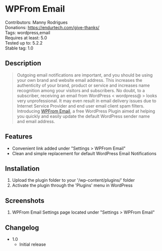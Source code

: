 # WPFrom Email

Contributors: Manny Rodrigues  
Donations: https://endurtech.com/give-thanks/  
Tags: wordpress,email  
Requires at least: 5.0  
Tested up to: 5.2.2  
Stable tag: 1.0  

## Description

> Outgoing email notifications are important, and you should be using your own brand and website email address. This increases the authenticity of your brand, product or service and increases name recognition among your visitors and subscribers. No doubt, to a subscriber, receiving an email from WordPress < wordpress@ > looks very unprofessional. It may even result in email delivery issues due to Internet Service Provider and end user email client spam filters. Introducing [WPFrom Email](https://endurtech.com/wpfrom-wordpress-plugin-to-change-the-default-from-email-and-name/), a free WordPress Plugin aimed at helping you quickly and easily update the default WordPress sender name and email address.  

## Features

* Convenient link added under "Settings > WPFrom Email"
* Clean and simple replacement for default WordPress Email Notifications

## Installation

1. Upload the plugin folder to your '/wp-content/plugins/' folder
2. Activate the plugin through the 'Plugins' menu in WordPress

## Screenshots

1. WPFrom Email Settings page located under "Settings > WPFrom Email"

## Changelog

* 1.0
  * Initial release  